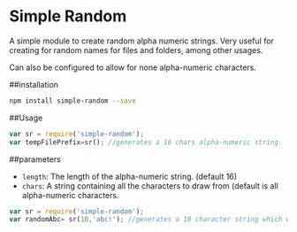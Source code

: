 # Simple Random

A simple module to create random alpha numeric strings.
Very useful for creating for random names for files and folders, among other usages.

Can also be configured to allow for none alpha-numeric characters.

##installation
```bash
npm install simple-random --save 
```
##Usage
```javascript
var sr = require('simple-random');
var tempFilePrefix=sr(); //generates a 16 chars alpha-numeric string.
```
##parameters
- `length`:  The length of the alpha-numeric string. (default 16)
- `chars`: A string containing all the characters to draw from (default is all alpha-numeric characters.
 
```javascript
var sr = require('simple-random');
var randomAbc= sr(10,'abc!'); //generates a 10 character string which will contain only 'abc!' characters.
```
